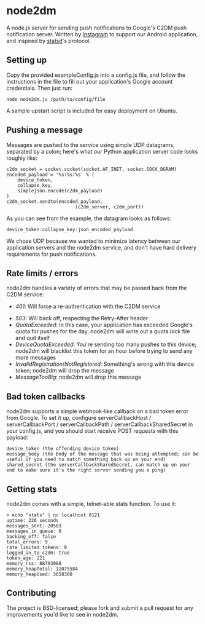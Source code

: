 node2dm
======

A node.js server for sending push notifications to Google's C2DM push notification server.  Written by [Instagram](http://instagram.com/) to support our Android application, and inspired by [statsd](http://github.com/etsy/statsd)'s protocol.

Setting up
-------

Copy the provided exampleConfig.js into a config.js file, and follow the instructions in the file to fill out your application's Google account credentials. Then just run:

    node node2dm.js /path/to/config/file

A sample upstart script is included for easy deployment on Ubuntu.


Pushing a message
-------

Messages are pushed to the service using simple UDP datagrams, separated by a colon; here's what our Python application server code looks roughly like:

    c2dm_socket = socket.socket(socket.AF_INET, socket.SOCK_DGRAM)
    encoded_payload = '%s:%s:%s' % (
        device_token,
        collapse_key,
        simplejson.encode(c2dm_payload)
    )
    c2dm_socket.sendto(encoded_payload,
                             (c2dm_server, c2dm_port))

As you can see from the example, the datagram looks as follows:

    device_token:collapse_key:json_encoded_payload

We chose UDP because we wanted to minimize latency between our application servers and the node2dm service, and don't have hard delivery requirements for push notifications.

Rate limits / errors
------

node2dm handles a variety of errors that may be passed back from the C2DM service:

  - *401*: Will force a re-authentication with the C2DM service
  * *503*: Will back off, respecting the Retry-After header
  * *QuotaExceeded*: In this case, your application has exceeded Google's quota for pushes for the day. node2dm will write out a quota.lock file and quit itself
  * *DeviceQuotaExceeded*: You're sending too many pushes to this device; node2dm will blacklist this token for an hour before trying to send any more messages
  * *InvalidRegistration*/*NotRegistered*: Something's wrong with this device token; node2dm will drop the message
  * *MessageTooBig*: node2dm will drop this message

Bad token callbacks
---------

node2dm supports a simple webhook-like callback on a bad token error from Google. To set it up, configure serverCallbackHost / serverCallbackPort / serverCallbackPath / serverCallbackSharedSecret in your config.js, and you should start receive POST requests with this payload:

    device_token (the offending device token)
	message_body (the body of the message that was being attempted; can be useful if you need to match something back up on your end)
	shared_secret (the serverCallbackSharedSecret, can match up on your end to make sure it's the right server sending you a ping)
	



Getting stats
------

node2dm comes with a simple, telnet-able stats function. To use it:

    > echo "stats" | nc localhost 8121
    uptime: 226 seconds
    messages_sent: 20583
    messages_in_queue: 0
    backing_off: false
    total_errors: 9
    rate_limited_tokens: 0
    logged_in_to_c2dm: true
    token_age: 221
    memory_rss: 88793088
    memory_heapTotal: 11075584
    memory_heapUsed: 3658300

Contributing
------

The project is BSD-licensed; please fork and submit a pull request for any improvements you'd like to see in node2dm.